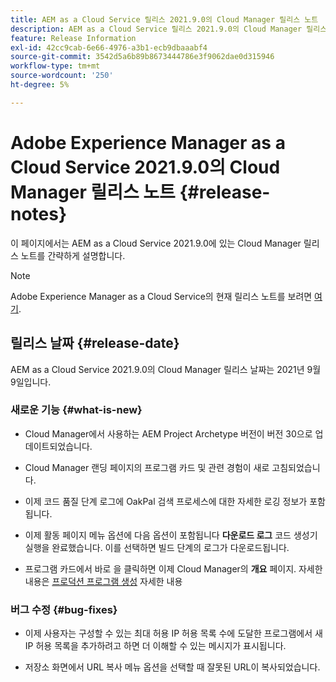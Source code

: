 ```yaml
---
title: AEM as a Cloud Service 릴리스 2021.9.0의 Cloud Manager 릴리스 노트
description: AEM as a Cloud Service 릴리스 2021.9.0의 Cloud Manager 릴리스 노트
feature: Release Information
exl-id: 42cc9cab-6e66-4976-a3b1-ecb9dbaaabf4
source-git-commit: 3542d5a6b89b8673444786e3f9062dae0d315946
workflow-type: tm+mt
source-wordcount: '250'
ht-degree: 5%

---
```


# Adobe Experience Manager as a Cloud Service 2021.9.0의 Cloud Manager 릴리스 노트 {#release-notes}

이 페이지에서는 AEM as a Cloud Service 2021.9.0에 있는 Cloud Manager 릴리스 노트를 간략하게 설명합니다.

>[!NOTE]
>Adobe Experience Manager as a Cloud Service의 현재 릴리스 노트를 보려면 [여기](https://experienceleague.adobe.com/docs/experience-manager-cloud-service/release-notes/release-notes/release-notes-current.html).

## 릴리스 날짜 {#release-date}

AEM as a Cloud Service 2021.9.0의 Cloud Manager 릴리스 날짜는 2021년 9월 9일입니다.

### 새로운 기능 {#what-is-new}

* Cloud Manager에서 사용하는 AEM Project Archetype 버전이 버전 30으로 업데이트되었습니다.

* Cloud Manager 랜딩 페이지의 프로그램 카드 및 관련 경험이 새로 고침되었습니다.

* 이제 코드 품질 단계 로그에 OakPal 검색 프로세스에 대한 자세한 로깅 정보가 포함됩니다.

* 이제 활동 페이지 메뉴 옵션에 다음 옵션이 포함됩니다 **다운로드 로그** 코드 생성기 실행을 완료했습니다. 이를 선택하면 빌드 단계의 로그가 다운로드됩니다.

* 프로그램 카드에서 바로 을 클릭하면 이제 Cloud Manager의 **개요** 페이지. 자세한 내용은 [프로덕션 프로그램 생성](https://experienceleague.adobe.com/docs/experience-manager-cloud-service/implementing/using-cloud-manager/production-programs/creating-production-program.html?lang=en) 자세한 내용

### 버그 수정 {#bug-fixes}

* 이제 사용자는 구성할 수 있는 최대 허용 IP 허용 목록 수에 도달한 프로그램에서 새 IP 허용 목록을 추가하려고 하면 더 이해할 수 있는 메시지가 표시됩니다.

* 저장소 화면에서 URL 복사 메뉴 옵션을 선택할 때 잘못된 URL이 복사되었습니다.


